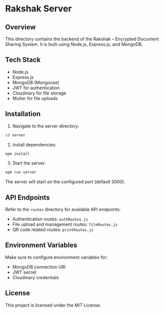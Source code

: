 # Rakshak Server

## Overview

This directory contains the backend of the Rakshak – Encrypted Document Sharing System. It is built using Node.js, Express.js, and MongoDB.

## Tech Stack

- Node.js
- Express.js
- MongoDB (Mongoose)
- JWT for authentication
- Cloudinary for file storage
- Multer for file uploads

## Installation

1. Navigate to the server directory:

```bash
cd server
```

2. Install dependencies:

```bash
npm install
```

3. Start the server:

```bash
npm run server
```

The server will start on the configured port (default 5000).

## API Endpoints

Refer to the `routes` directory for available API endpoints:

- Authentication routes: `authRoutes.js`
- File upload and management routes: `fileRoutes.js`
- QR code related routes: `printRoutes.js`

## Environment Variables

Make sure to configure environment variables for:

- MongoDB connection URI
- JWT secret
- Cloudinary credentials

## License

This project is licensed under the MIT License.
